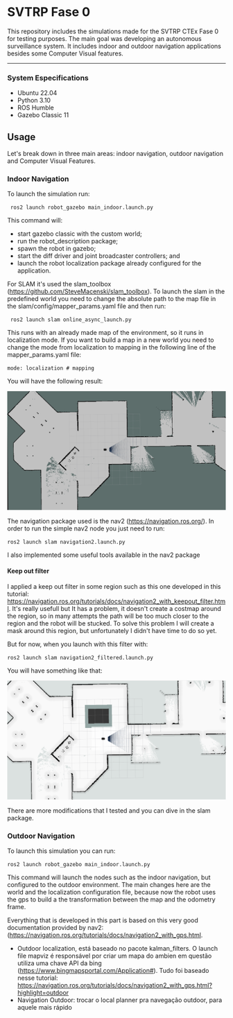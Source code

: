 # SVTRP Fase 0

This repository includes the simulations made for the SVTRP CTEx Fase 0 for testing purposes. The main goal was developing an autonomous surveillance system. It includes indoor and outdoor navigation applications besides some Computer Visual features.

---
### System Especifications
- Ubuntu 22.04
- Python 3.10
- ROS Humble
- Gazebo Classic 11

## Usage
Let's break down in three main areas: indoor navigation, outdoor navigation and Computer Visual Features.

### Indoor Navigation
To launch the simulation run:


     ros2 launch robot_gazebo main_indoor.launch.py

This command will: 
- start gazebo classic with the custom world;
- run the robot_description package;
- spawn the robot in gazebo;
- start the diff driver and joint broadcaster controllers; and
- launch the robot localization package already configured for the application. 

For SLAM it's used the slam_toolbox (https://github.com/SteveMacenski/slam_toolbox). To launch the slam in the predefined world you need to change the absolute path to the map file in the slam/config/mapper_params.yaml file and then run:


     ros2 launch slam online_async_launch.py

This runs with an already made map of the environment, so it runs in localization mode. If you want to build a map in a new world you need to change the mode from localization to mapping in the following line of the mapper_params.yaml file:

    mode: localization # mapping

You will have the following result:

![Indoor mapping](images/indoor_map.png)

The navigation package used is the nav2 (https://navigation.ros.org/). In order to run the simple nav2 node you just need to run:

    ros2 launch slam navigation2.launch.py

I also implemented some useful tools available in the nav2 package

#### Keep out filter

I applied a keep out filter in some region such as this one developed in this tutorial: https://navigation.ros.org/tutorials/docs/navigation2_with_keepout_filter.html. It's really usefull but It has a problem, it doesn't create a costmap around the region, so in many attempts the path will be too much closer to the region and the robot will be stucked. To solve this problem I will create a mask around this region, but unfortunately I didn't have time to do so yet.

But for now, when you launch with this filter with:

    ros2 launch slam navigation2_filtered.launch.py

You will have something like that:

![Indoor mapping](images/indoor_nav2_keepout.png)

There are more modifications that I tested and you can dive in the slam package.


### Outdoor Navigation

To launch this simulation you can run:

    ros2 launch robot_gazebo main_indoor.launch.py

This command will launch the nodes such as the indoor navigation, but configured to the outdoor environment. The main changes here are the world and the localization configuration file, because now the robot uses the gps to build a the transformation between the map and the odometry frame.

Everything that is developed in this part is based on this very good documentation provided by nav2: (https://navigation.ros.org/tutorials/docs/navigation2_with_gps.html.



- Outdoor localization, está baseado no pacote kalman_filters. O launch file mapviz é responsável por criar um mapa do ambien em questão
utiliza uma chave API da bing (https://www.bingmapsportal.com/Application#). Tudo foi baseado nesse tutorial: https://navigation.ros.org/tutorials/docs/navigation2_with_gps.html?highlight=outdoor
- Navigation Outdoor: trocar o local planner pra navegação outdoor, para aquele mais rápido 